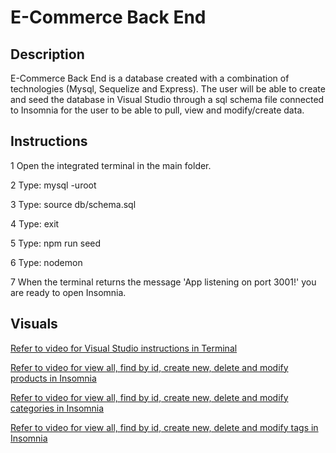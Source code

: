 # E-Commerce Back End 

## Description

E-Commerce Back End is a database created with a combination of technologies (Mysql, Sequelize and Express). The user will be able to create and seed the database in Visual Studio through a sql schema file connected to Insomnia for the user to be able to pull, view and modify/create data.

## Instructions

1 Open the integrated terminal in the main folder.

2 Type: mysql -uroot

3 Type: source db/schema.sql

4 Type: exit

5 Type: npm run seed

6 Type: nodemon

7 When the terminal returns the message 'App listening on port 3001!' you are ready to open Insomnia.


## Visuals

[Refer to video for Visual Studio instructions in Terminal ](./e-commerce-vs.webm)

[Refer to video for view all, find by id, create new, delete and modify products in Insomnia](./insomnia-products.webm)

[Refer to video for view all, find by id, create new, delete and modify categories in Insomnia](./insomnia-category.webm)

[Refer to video for view all, find by id, create new, delete and modify tags in Insomnia](./insomnia-tags.webm)

